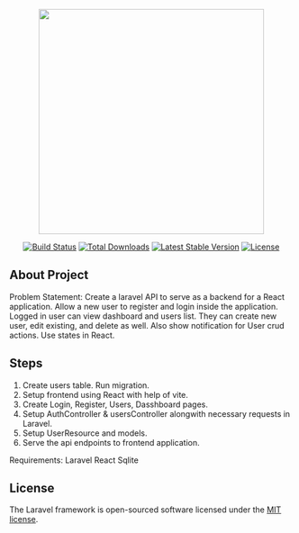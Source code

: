 <p align="center"><a href="https://laravel.com" target="_blank"><img src="https://raw.githubusercontent.com/laravel/art/master/logo-lockup/5%20SVG/2%20CMYK/1%20Full%20Color/laravel-logolockup-cmyk-red.svg" width="400"></a></p>

<p align="center">
<a href="https://travis-ci.org/laravel/framework"><img src="https://travis-ci.org/laravel/framework.svg" alt="Build Status"></a>
<a href="https://packagist.org/packages/laravel/framework"><img src="https://img.shields.io/packagist/dt/laravel/framework" alt="Total Downloads"></a>
<a href="https://packagist.org/packages/laravel/framework"><img src="https://img.shields.io/packagist/v/laravel/framework" alt="Latest Stable Version"></a>
<a href="https://packagist.org/packages/laravel/framework"><img src="https://img.shields.io/packagist/l/laravel/framework" alt="License"></a>
</p>

## About Project
Problem Statement: Create a laravel API to serve as a backend for a React application. Allow a new user to register and login inside the application. Logged in user can view dashboard and users list. They can create new user, edit existing, and delete as well. Also show notification for User crud actions. Use states in React.

## Steps
1.  Create users table. Run migration.
2.  Setup frontend using React with help of vite.
3.  Create Login, Register, Users, Dasshboard pages.
4.  Setup AuthController & usersController alongwith necessary requests in Laravel.
5.  Setup UserResource and models.
6.  Serve the api endpoints to frontend application.

Requirements:
Laravel
React
Sqlite

## License

The Laravel framework is open-sourced software licensed under the [MIT license](https://opensource.org/licenses/MIT).
